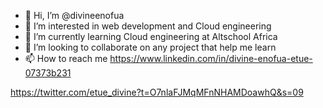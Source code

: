 - 👋 Hi, I’m @divineenofua
- 👀 I’m interested in web development and Cloud engineering
- 🌱 I’m currently learning Cloud engineering at Altschool Africa
- 💞️ I’m looking to collaborate on any project that help me learn
- 📫 How to reach me 
  https://www.linkedin.com/in/divine-enofua-etue-07373b231

https://twitter.com/etue_divine?t=O7nlaFJMqMFnNHAMDoawhQ&s=09



<!---
divineenofua/divineenofua is a ✨ special ✨ repository because its `README.md` (this file) appears on your GitHub profile.
You can click the Preview link to take a look at your changes.
--->
